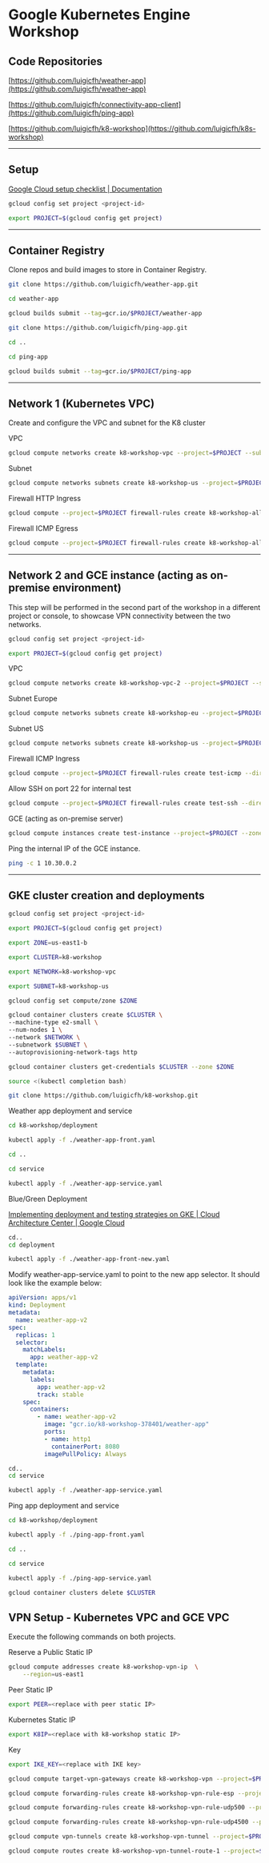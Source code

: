 # Google Kubernetes Engine Workshop

## Code Repositories

[https://github.com/luigicfh/weather-app](https://github.com/luigicfh/weather-app)

[https://github.com/luigicfh/connectivity-app-client](https://github.com/luigicfh/ping-app)

[https://github.com/luigicfh/k8-workshop](https://github.com/luigicfh/k8s-workshop)

---

## Setup

[Google Cloud setup checklist  |  Documentation](https://cloud.google.com/docs/enterprise/setup-checklist)

```bash
gcloud config set project <project-id>
```

```bash
export PROJECT=$(gcloud config get project)
```

---

## Container Registry

Clone repos and build images to store in Container Registry.

```bash
git clone https://github.com/luigicfh/weather-app.git
```

```bash
cd weather-app
```

```bash
gcloud builds submit --tag=gcr.io/$PROJECT/weather-app
```

```bash
git clone https://github.com/luigicfh/ping-app.git
```

```bash
cd ..
```

```bash
cd ping-app
```

```bash
gcloud builds submit --tag=gcr.io/$PROJECT/ping-app
```

---

## Network 1 (Kubernetes VPC)

Create and configure the VPC and subnet for the K8 cluster

VPC

```bash
gcloud compute networks create k8-workshop-vpc --project=$PROJECT --subnet-mode=custom --mtu=1460 --bgp-routing-mode=regional
```

Subnet

```bash
gcloud compute networks subnets create k8-workshop-us --project=$PROJECT --range=10.10.0.0/24 --stack-type=IPV4_ONLY --network=k8-workshop-vpc --region=us-east1
```

Firewall HTTP Ingress

```bash
gcloud compute --project=$PROJECT firewall-rules create k8-workshop-allow-http --direction=INGRESS --priority=1000 --network=k8-workshop-vpc --action=ALLOW --rules=tcp:80 --source-ranges=0.0.0.0/0 --target-tags=http
```

Firewall ICMP Egress

```bash
gcloud compute --project=$PROJECT firewall-rules create k8-workshop-allow-icmp --direction=EGRESS --priority=1000 --network=k8-workshop-vpc --action=ALLOW --rules=icmp --source-ranges=0.0.0.0/0
```

---

## Network 2 and GCE instance (acting as on-premise environment)

This step will be performed in the second part of the workshop in a different project or console, to showcase VPN connectivity between the two networks.

```bash
gcloud config set project <project-id>
```

```bash
export PROJECT=$(gcloud config get project)
```

VPC

```bash
gcloud compute networks create k8-workshop-vpc-2 --project=$PROJECT --subnet-mode=custom --mtu=1460 --bgp-routing-mode=regional
```

Subnet Europe

```bash
gcloud compute networks subnets create k8-workshop-eu --project=$PROJECT --range=10.30.0.0/24 --stack-type=IPV4_ONLY --network=k8-workshop-vpc-2 --region=europe-west3
```

Subnet US

```bash
gcloud compute networks subnets create k8-workshop-us --project=$PROJECT --range=10.20.0.0/24 --stack-type=IPV4_ONLY --network=k8-workshop-vpc-2 --region=us-east1
```

Firewall ICMP Ingress

```bash
gcloud compute --project=$PROJECT firewall-rules create test-icmp --direction=INGRESS --priority=1000 --network=k8-workshop-vpc-2 --action=ALLOW --rules=icmp --source-ranges=0.0.0.0/0
```

Allow SSH on port 22 for internal test

```bash
gcloud compute --project=$PROJECT firewall-rules create test-ssh --direction=INGRESS --priority=1000 --network=k8-workshop-vpc-2 --action=ALLOW --rules=tcp:22 --source-ranges=0.0.0.0/0
```

GCE (acting as on-premise server)

```bash
gcloud compute instances create test-instance --project=$PROJECT --zone=europe-west3-c --machine-type=e2-medium --network-interface=subnet=k8-workshop-eu,no-address --maintenance-policy=MIGRATE --provisioning-model=STANDARD --create-disk=auto-delete=yes,boot=yes,device-name=instance-1,image=projects/debian-cloud/global/images/debian-11-bullseye-v20230206,mode=rw,size=10,type=projects/$PROJECT/zones/us-central1-a/diskTypes/pd-balanced --no-shielded-secure-boot --shielded-vtpm --shielded-integrity-monitoring --reservation-affinity=any
```

Ping the internal IP of the GCE instance.

```bash
ping -c 1 10.30.0.2
```

---

## GKE cluster creation and deployments

```bash
gcloud config set project <project-id>
```

```bash
export PROJECT=$(gcloud config get project)
```

```bash
export ZONE=us-east1-b
```

```bash
export CLUSTER=k8-workshop
```

```bash
export NETWORK=k8-workshop-vpc
```

```bash
export SUBNET=k8-workshop-us
```

```bash
gcloud config set compute/zone $ZONE
```

```bash
gcloud container clusters create $CLUSTER \
--machine-type e2-small \
--num-nodes 1 \
--network $NETWORK \
--subnetwork $SUBNET \
--autoprovisioning-network-tags http
```

```bash
gcloud container clusters get-credentials $CLUSTER --zone $ZONE
```

```bash
source <(kubectl completion bash)
```

```bash
git clone https://github.com/luigicfh/k8-workshop.git
```

Weather app deployment and service

```bash
cd k8-workshop/deployment
```

```bash
kubectl apply -f ./weather-app-front.yaml
```

```bash
cd ..
```

```bash
cd service
```

```bash
kubectl apply -f ./weather-app-service.yaml
```

Blue/Green Deployment

[Implementing deployment and testing strategies on GKE  |  Cloud Architecture Center  |  Google Cloud](https://cloud.google.com/architecture/implementing-deployment-and-testing-strategies-on-gke#perform_a_bluegreen_deployment)

```bash
cd..
cd deployment
```

```bash
kubectl apply -f ./weather-app-front-new.yaml
```

Modify weather-app-service.yaml to point to the new app selector. It should look like the example below:

```yaml
apiVersion: apps/v1
kind: Deployment
metadata:
  name: weather-app-v2
spec:
  replicas: 1
  selector:
    matchLabels:
      app: weather-app-v2
  template:
    metadata:
      labels:
        app: weather-app-v2
        track: stable
    spec:
      containers:
        - name: weather-app-v2
          image: "gcr.io/k8-workshop-378401/weather-app"
          ports:
          - name: http1
            containerPort: 8080
          imagePullPolicy: Always
```

```bash
cd..
cd service
```

```bash
kubectl apply -f ./weather-app-service.yaml
```

Ping app deployment and service

```bash
cd k8-workshop/deployment
```

```bash
kubectl apply -f ./ping-app-front.yaml
```

```bash
cd ..
```

```bash
cd service
```

```bash
kubectl apply -f ./ping-app-service.yaml
```

```bash
gcloud container clusters delete $CLUSTER
```

## VPN Setup - Kubernetes VPC and GCE VPC

Execute the following commands on both projects.

Reserve a Public Static IP

```bash
gcloud compute addresses create k8-workshop-vpn-ip  \
    --region=us-east1
```

Peer Static IP

```bash
export PEER=<replace with peer static IP>
```

Kubernetes Static IP

```bash
export K8IP=<replace with k8-workshop static IP>
```

Key

```bash
export IKE_KEY=<replace with IKE key>
```

```bash
gcloud compute target-vpn-gateways create k8-workshop-vpn --project=$PROJECT --region=us-east1 --network=k8-workshop-vpc
```

```bash
gcloud compute forwarding-rules create k8-workshop-vpn-rule-esp --project=$PROJECT --region=us-east1 --address=$K8IP --ip-protocol=ESP --target-vpn-gateway=k8-workshop-vpn
```

```bash
gcloud compute forwarding-rules create k8-workshop-vpn-rule-udp500 --project=$PROJECT --region=us-east1 --address=$K8IP --ip-protocol=UDP --ports=500 --target-vpn-gateway=k8-workshop-vpn
```

```bash
gcloud compute forwarding-rules create k8-workshop-vpn-rule-udp4500 --project=$PROJECT --region=us-east1 --address=$K8IP --ip-protocol=UDP --ports=4500 --target-vpn-gateway=k8-workshop-vpn
```

```bash
gcloud compute vpn-tunnels create k8-workshop-vpn-tunnel --project=$PROJECT --region=us-east1 --peer-address=$PEER --shared-secret=$IKE_KEY --ike-version=2 --local-traffic-selector=0.0.0.0/0 --remote-traffic-selector=0.0.0.0/0 --target-vpn-gateway=k8-workshop-vpn
```

```bash
gcloud compute routes create k8-workshop-vpn-tunnel-route-1 --project=$PROJECT --network=k8-workshop-vpc --priority=1000 --destination-range=0.0.0.0/0 --next-hop-vpn-tunnel=k8-workshop-vpn-tunnel --next-hop-vpn-tunnel-region=us-east1
```
